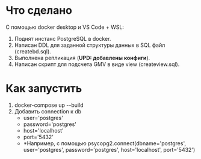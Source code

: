 # Что сделано
С помощью docker desktop и VS Code + WSL:
1. Поднят инстанс PostgreSQL в docker.
2. Написан DDL для заданной структуры данных в SQL файл (createbd.sql).
3. Выполнена репликация (**UPD: добавлены конфиги**).
4. Написан скрипт для подсчета GMV в виде view (createview.sql).

# Как запустить
1. docker-compose up --build
2. Добавить connection к db
   - user='postgres'
   - password='postgres'
   - host='localhost'
   - port='5432'
   - *Например, с помощью psycopg2.connect(dbname='postgres', user='postgres', password='postgres', host='localhost', port='5432')
